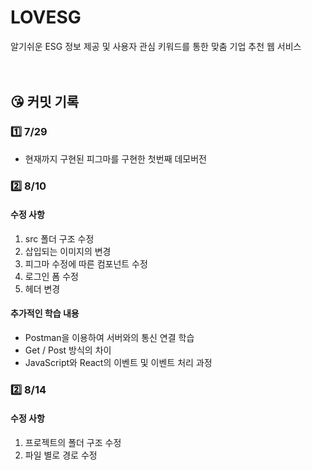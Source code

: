 # LOVESG
알기쉬운 ESG 정보 제공 및 사용자 관심 키워드를 통한 맞춤 기업 추천 웹 서비스  
<br><br>

## 😘 커밋 기록

### 1️⃣ 7/29
- 현재까지 구현된 피그마를 구현한 첫번째 데모버전  

### 2️⃣ 8/10
#### 수정 사항
1. src 폴더 구조 수정  
2. 삽입되는 이미지의 변경
3. 피그마 수정에 따른 컴포넌트 수정  
4. 로그인 폼 수정  
5. 헤더 변경  

#### 추가적인 학습 내용
- Postman을 이용하여 서버와의 통신 연결 학습  
- Get / Post 방식의 차이  
- JavaScript와 React의 이벤트 및 이벤트 처리 과정  

### 2️⃣ 8/14
#### 수정 사항
1. 프로젝트의 폴더 구조 수정  
2. 파일 별로 경로 수정  